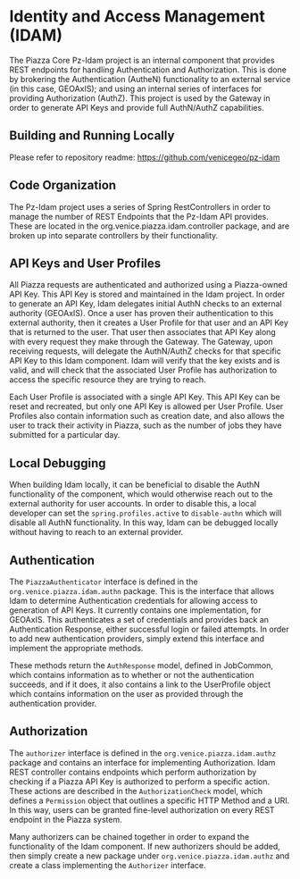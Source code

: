 # Identity and Access Management (IDAM)

The Piazza Core Pz-Idam project is an internal component that provides
REST endpoints for handling Authentication and Authorization. This is
done by brokering the Authentication (AutheN) functionality to an
external service (in this case, GEOAxIS); and using an internal series
of interfaces for providing Authorization (AuthZ). This project is used
by the Gateway in order to generate API Keys and provide full
AuthN/AuthZ capabilities.

## Building and Running Locally

Please refer to repository readme:
<https://github.com/venicegeo/pz-idam>

## Code Organization

The Pz-Idam project uses a series of Spring RestControllers in order to
manage the number of REST Endpoints that the Pz-Idam API provides. These
are located in the org.venice.piazza.idam.controller package, and are
broken up into separate controllers by their functionality.

## API Keys and User Profiles

All Piazza requests are authenticated and authorized using a
Piazza-owned API Key. This API Key is stored and maintained in the Idam
project. In order to generate an API Key, Idam delegates initial AuthN
checks to an external authority (GEOAxIS). Once a user has proven their
authentication to this external authority, then it creates a User
Profile for that user and an API Key that is returned to the user. That
user then associates that API Key along with every request they make
through the Gateway. The Gateway, upon receiving requests, will delegate
the AuthN/AuthZ checks for that specific API Key to this Idam component.
Idam will verify that the key exists and is valid, and will check that
the associated User Profile has authorization to access the specific
resource they are trying to reach.

Each User Profile is associated with a single API Key. This API Key can
be reset and recreated, but only one API Key is allowed per User
Profile. User Profiles also contain information such as creation date,
and also allows the user to track their activity in Piazza, such as the
number of jobs they have submitted for a particular day.

## Local Debugging

When building Idam locally, it can be beneficial to disable the AuthN
functionality of the component, which would otherwise reach out to the
external authority for user accounts. In order to disable this, a local
developer can set the `spring.profiles.active` to `disable-authn` which
will disable all AuthN functionality. In this way, Idam can be debugged
locally without having to reach to an external provider.

## Authentication

The `PiazzaAuthenticator` interface is defined in the
`org.venice.piazza.idam.authn` package. This is the interface that
allows Idam to determine Authentication credentials for allowing access
to generation of API Keys. It currently contains one implementation, for
GEOAxIS. This authenticates a set of credentials and provides back an
Authentication Response, either successful login or failed attempts. In
order to add new authentication providers, simply extend this interface
and implement the appropriate methods.

These methods return the `AuthResponse` model, defined in JobCommon,
which contains information as to whether or not the authentication
succeeds, and if it does, it also contains a link to the UserProfile
object which contains information on the user as provided through the
authentication provider.

## Authorization

The `authorizer` interface is defined in the
`org.venice.piazza.idam.authz` package and contains an interface for
implementing Authorization. Idam REST controller contains endpoints
which perform authorization by checking if a Piazza API Key is
authorized to perform a specific action. These actions are described in
the `AuthorizationCheck` model, which defines a `Permission` object that
outlines a specific HTTP Method and a URI. In this way, users can be
granted fine-level authorization on every REST endpoint in the Piazza
system.

Many authorizers can be chained together in order to expand the
functionality of the Idam component. If new authorizers should be added,
then simply create a new package under `org.venice.piazza.idam.authz`
and create a class implementing the `Authorizer` interface.
